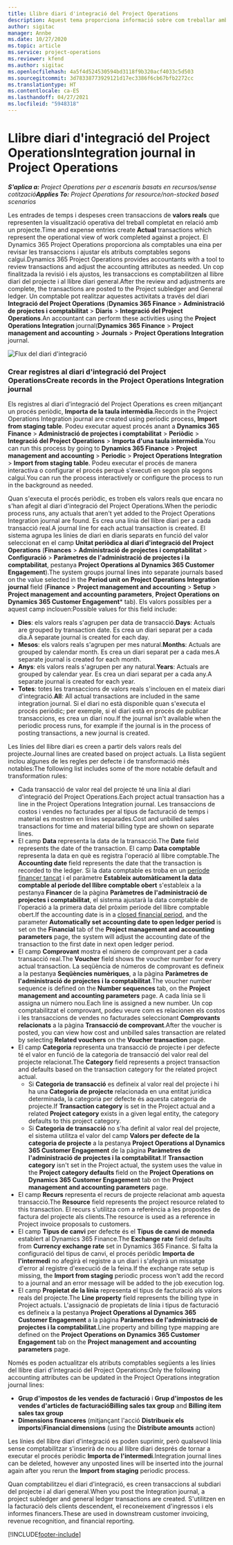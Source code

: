 ```yaml
---
title: Llibre diari d'integració del Project Operations
description: Aquest tema proporciona informació sobre com treballar amb el diari d'integració al Project Operations.
author: sigitac
manager: Annbe
ms.date: 10/27/2020
ms.topic: article
ms.service: project-operations
ms.reviewer: kfend
ms.author: sigitac
ms.openlocfilehash: 4a5f4d524530594bd3118f9b320acf4033c5d503
ms.sourcegitcommit: 3d78338773929121d17ec3386f6cb67bfb2272cc
ms.translationtype: HT
ms.contentlocale: ca-ES
ms.lasthandoff: 04/27/2021
ms.locfileid: "5948318"
---
```

# <a name="integration-journal-in-project-operations"></a><span data-ttu-id="af627-103">Llibre diari d'integració del Project Operations</span><span class="sxs-lookup"><span data-stu-id="af627-103">Integration journal in Project Operations</span></span>

<span data-ttu-id="af627-104">_**S'aplica a:** Project Operations per a escenaris basats en recursos/sense cotització_</span><span class="sxs-lookup"><span data-stu-id="af627-104">_**Applies To:** Project Operations for resource/non-stocked based scenarios_</span></span>

<span data-ttu-id="af627-105">Les entrades de temps i despeses creen transaccions de **valors reals** que representen la visualització operativa del treball completat en relació amb un projecte.</span><span class="sxs-lookup"><span data-stu-id="af627-105">Time and expense entries create **Actual** transactions which represent the operational view of work completed against a project.</span></span> <span data-ttu-id="af627-106">El Dynamics 365 Project Operations proporciona als comptables una eina per revisar les transaccions i ajustar els atributs comptables segons calgui.</span><span class="sxs-lookup"><span data-stu-id="af627-106">Dynamics 365 Project Operations provides accountants with a tool to review transactions and adjust the accounting attributes as needed.</span></span> <span data-ttu-id="af627-107">Un cop finalitzada la revisió i els ajustos, les transaccions es comptabilitzen al llibre diari del projecte i al llibre diari general.</span><span class="sxs-lookup"><span data-stu-id="af627-107">After the review and adjustments are complete, the transactions are posted to the Project subledger and General ledger.</span></span> <span data-ttu-id="af627-108">Un comptable pot realitzar aquestes activitats a través del diari **Integració del Project Operations** (**Dynamics 365 Finance** > **Administració de projectes i comptabilitat** > **Diaris** > **Integració del Project Operations**.</span><span class="sxs-lookup"><span data-stu-id="af627-108">An accountant can perform these activities using the **Project Operations Integration** journal(**Dynamics 365 Finance** > **Project management and accounting** > **Journals** > **Project Operations Integration** journal.</span></span>

![Flux del diari d'integració](./media/IntegrationJournal.png)

### <a name="create-records-in-the-project-operations-integration-journal"></a><span data-ttu-id="af627-110">Crear registres al diari d'integració del Project Operations</span><span class="sxs-lookup"><span data-stu-id="af627-110">Create records in the Project Operations Integration journal</span></span>

<span data-ttu-id="af627-111">Els registres al diari d'integració del Project Operations es creen mitjançant un procés periòdic, **Importa de la taula intermèdia**.</span><span class="sxs-lookup"><span data-stu-id="af627-111">Records in the Project Operations Integration journal are created using periodic process, **Import from staging table**.</span></span> <span data-ttu-id="af627-112">Podeu executar aquest procés anant a **Dynamics 365 Finance** > **Administració de projectes i comptabilitat** > **Periòdic** > **Integració del Project Operations** > **Importa d'una taula intermèdia**.</span><span class="sxs-lookup"><span data-stu-id="af627-112">You can run this process by going to **Dynamics 365 Finance** > **Project management and accounting** > **Periodic** > **Project Operations Integration** > **Import from staging table**.</span></span> <span data-ttu-id="af627-113">Podeu executar el procés de manera interactiva o configurar el procés perquè s'executi en segon pla segons calgui.</span><span class="sxs-lookup"><span data-stu-id="af627-113">You can run the process interactively or configure the process to run in the background as needed.</span></span>

<span data-ttu-id="af627-114">Quan s'executa el procés periòdic, es troben els valors reals que encara no s'han afegit al diari d'integració del Project Operations.</span><span class="sxs-lookup"><span data-stu-id="af627-114">When the periodic process runs, any actuals that aren't yet added to the Project Operations Integration journal are found.</span></span> <span data-ttu-id="af627-115">Es crea una línia del llibre diari per a cada transacció real.</span><span class="sxs-lookup"><span data-stu-id="af627-115">A journal line for each actual transaction is created.</span></span>
<span data-ttu-id="af627-116">El sistema agrupa les línies de diari en diaris separats en funció del valor seleccionat en el camp **Unitat periòdica al diari d'integració del Project Operations** (**Finances** > **Administració de projectes i comptabilitat** > **Configuració** > **Paràmetres de l'administració de projectes i la comptabilitat**, pestanya **Project Operations al Dynamics 365 Customer Engagement**).</span><span class="sxs-lookup"><span data-stu-id="af627-116">The system groups journal lines into separate journals based on the value selected in the **Period unit on Project Operations Integration journal** field (**Finance** > **Project management and accounting** > **Setup** > **Project management and accounting parameters**, **Project Operations on Dynamics 365 Customer Engagement**\* tab).</span></span> <span data-ttu-id="af627-117">Els valors possibles per a aquest camp inclouen:</span><span class="sxs-lookup"><span data-stu-id="af627-117">Possible values for this field include:</span></span>

  - <span data-ttu-id="af627-118">**Dies**: els valors reals s'agrupen per data de transacció.</span><span class="sxs-lookup"><span data-stu-id="af627-118">**Days**: Actuals are grouped by transaction date.</span></span> <span data-ttu-id="af627-119">Es crea un diari separat per a cada dia.</span><span class="sxs-lookup"><span data-stu-id="af627-119">A separate journal is created for each day.</span></span>
  - <span data-ttu-id="af627-120">**Mesos**: els valors reals s'agrupen per mes natural.</span><span class="sxs-lookup"><span data-stu-id="af627-120">**Months**: Actuals are grouped by calendar month.</span></span> <span data-ttu-id="af627-121">Es crea un diari separat per a cada mes.</span><span class="sxs-lookup"><span data-stu-id="af627-121">A separate journal is created for each month.</span></span>
  - <span data-ttu-id="af627-122">**Anys**: els valors reals s'agrupen per any natural.</span><span class="sxs-lookup"><span data-stu-id="af627-122">**Years**: Actuals are grouped by calendar year.</span></span> <span data-ttu-id="af627-123">Es crea un diari separat per a cada any.</span><span class="sxs-lookup"><span data-stu-id="af627-123">A separate journal is created for each year.</span></span>
  - <span data-ttu-id="af627-124">**Totes**: totes les transaccions de valors reals s'inclouen en el mateix diari d'integració.</span><span class="sxs-lookup"><span data-stu-id="af627-124">**All**: All actual transactions are included in the same integration journal.</span></span> <span data-ttu-id="af627-125">Si el diari no està disponible quan s'executa el procés periòdic; per exemple, si el diari està en procés de publicar transaccions, es crea un diari nou.</span><span class="sxs-lookup"><span data-stu-id="af627-125">If the journal isn't available when the periodic process runs, for example if the journal is in the process of posting transactions, a new journal is created.</span></span>

<span data-ttu-id="af627-126">Les línies del llibre diari es creen a partir dels valors reals del projecte.</span><span class="sxs-lookup"><span data-stu-id="af627-126">Journal lines are created based on project actuals.</span></span> <span data-ttu-id="af627-127">La llista següent inclou algunes de les regles per defecte i de transformació més notables:</span><span class="sxs-lookup"><span data-stu-id="af627-127">The following list includes some of the more notable default and transformation rules:</span></span>

  - <span data-ttu-id="af627-128">Cada transacció de valor real del projecte té una línia al diari d'integració del Project Operations.</span><span class="sxs-lookup"><span data-stu-id="af627-128">Each project actual transaction has a line in the Project Operations Integration journal.</span></span> <span data-ttu-id="af627-129">Les transaccions de costos i vendes no facturades per al tipus de facturació de temps i material es mostren en línies separades.</span><span class="sxs-lookup"><span data-stu-id="af627-129">Cost and unbilled sales transactions for time and material billing type are shown on separate lines.</span></span>
  - <span data-ttu-id="af627-130">El camp **Data** representa la data de la transacció.</span><span class="sxs-lookup"><span data-stu-id="af627-130">The **Date** field represents the date of the transaction.</span></span> <span data-ttu-id="af627-131">El camp **Data comptable** representa la data en què es registra l'operació al llibre comptable.</span><span class="sxs-lookup"><span data-stu-id="af627-131">The **Accounting date** field represents the date that the transaction is recorded to the ledger.</span></span> <span data-ttu-id="af627-132">Si la data comptable es troba en un [període financer tancat](/dynamics365/finance/general-ledger/close-general-ledger-at-period-end) i el paràmetre **Estableix automàticament la data comptable al període del llibre comptable obert** s'estableix a la pestanya **Financer** de la pàgina **Paràmetres de l'administració de projectes i comptabilitat**, el sistema ajustarà la data comptable de l'operació a la primera data del pròxim període del llibre comptable obert.</span><span class="sxs-lookup"><span data-stu-id="af627-132">If the accounting date is in a [closed financial period](/dynamics365/finance/general-ledger/close-general-ledger-at-period-end), and the parameter **Automatically set accounting date to open ledger period** is set on the **Financial** tab of the **Project management and accounting parameters** page, the system will adjust the accounting date of the transaction to the first date in next open ledger period.</span></span>
  - <span data-ttu-id="af627-133">El camp **Comprovant** mostra el número de comprovant per a cada transacció real.</span><span class="sxs-lookup"><span data-stu-id="af627-133">The **Voucher** field shows the voucher number for every actual transaction.</span></span> <span data-ttu-id="af627-134">La seqüència de números de comprovant es defineix a la pestanya **Seqüències numèriques**, a la pàgina **Paràmetres de l'administració de projectes i la comptabilitat**.</span><span class="sxs-lookup"><span data-stu-id="af627-134">The voucher number sequence is defined on the **Number sequences** tab, on the **Project management and accounting parameters** page.</span></span> <span data-ttu-id="af627-135">A cada línia se li assigna un número nou.</span><span class="sxs-lookup"><span data-stu-id="af627-135">Each line is assigned a new number.</span></span> <span data-ttu-id="af627-136">Un cop comptabilitzat el comprovant, podeu veure com es relacionen els costos i les transaccions de vendes no facturades seleccionant **Comprovants relacionats** a la pàgina **Transacció de comprovant**.</span><span class="sxs-lookup"><span data-stu-id="af627-136">After the voucher is posted, you can view how cost and unbilled sales transaction are related by selecting **Related vouchers** on the **Voucher transaction** page.</span></span>
  - <span data-ttu-id="af627-137">El camp **Categoria** representa una transacció de projecte i per defecte té el valor en funció de la categoria de transacció del valor real del projecte relacionat.</span><span class="sxs-lookup"><span data-stu-id="af627-137">The **Category** field represents a project transaction and defaults based on the transaction category for the related project actual.</span></span>
    - <span data-ttu-id="af627-138">Si **Categoria de transacció** es defineix al valor real del projecte i hi ha una **Categoria de projecte** relacionada en una entitat jurídica determinada, la categoria per defecte és aquesta categoria de projecte.</span><span class="sxs-lookup"><span data-stu-id="af627-138">If **Transaction category** is set in the Project actual and a related **Project category** exists in a given legal entity, the category defaults to this project category.</span></span>
    - <span data-ttu-id="af627-139">Si **Categoria de transacció** no s'ha definit al valor real del projecte, el sistema utilitza el valor del camp **Valors per defecte de la categoria de projecte** a la pestanya **Project Operations al Dynamics 365 Customer Engagement** de la pàgina **Paràmetres de l'administració de projectes i la comptabilitat**.</span><span class="sxs-lookup"><span data-stu-id="af627-139">If **Transaction category** isn't set in the Project actual, the system uses the value in the **Project category defaults** field on the **Project Operations on Dynamics 365 Customer Engagement** tab on the **Project management and accounting parameters** page.</span></span>
  - <span data-ttu-id="af627-140">El camp **Recurs** representa el recurs de projecte relacionat amb aquesta transacció.</span><span class="sxs-lookup"><span data-stu-id="af627-140">The **Resource** field represents the project resource related to this transaction.</span></span> <span data-ttu-id="af627-141">El recurs s'utilitza com a referència a les propostes de factura del projecte als clients.</span><span class="sxs-lookup"><span data-stu-id="af627-141">The resource is used as a reference in Project invoice proposals to customers.</span></span>
  - <span data-ttu-id="af627-142">El camp **Tipus de canvi** per defecte és el **Tipus de canvi de moneda** establert al Dynamics 365 Finance.</span><span class="sxs-lookup"><span data-stu-id="af627-142">The **Exchange rate** field defaults from **Currency exchange rate** set in Dynamics 365 Finance.</span></span> <span data-ttu-id="af627-143">Si falta la configuració del tipus de canvi, el procés periòdic **Importa de l'intermedi** no afegirà el registre a un diari i s'afegirà un missatge d'error al registre d'execució de la feina.</span><span class="sxs-lookup"><span data-stu-id="af627-143">If the exchange rate setup is missing, the **Import from staging** periodic process won't add the record to a journal and an error message will be added to the job execution log.</span></span>
  - <span data-ttu-id="af627-144">El camp **Propietat de la línia** representa el tipus de facturació als valors reals del projecte.</span><span class="sxs-lookup"><span data-stu-id="af627-144">The **Line property** field represents the billing type in Project actuals.</span></span> <span data-ttu-id="af627-145">L'assignació de propietats de línia i tipus de facturació es defineix a la pestanya **Project Operations al Dynamics 365 Customer Engagement** a la pàgina **Paràmetres de l'administració de projectes i la comptabilitat**.</span><span class="sxs-lookup"><span data-stu-id="af627-145">Line property and billing type mapping are defined on the **Project Operations on Dynamics 365 Customer Engagement** tab on the **Project management and accounting parameters** page.</span></span>

<span data-ttu-id="af627-146">Només es poden actualitzar els atributs comptables següents a les línies del llibre diari d'integració del Project Operations:</span><span class="sxs-lookup"><span data-stu-id="af627-146">Only the following accounting attributes can be updated in the Project Operations integration journal lines:</span></span>

- <span data-ttu-id="af627-147">**Grup d'impostos de les vendes de facturació** i **Grup d'impostos de les vendes d'articles de facturació**</span><span class="sxs-lookup"><span data-stu-id="af627-147">**Billing sales tax group** and **Billing item sales tax group**</span></span>
- <span data-ttu-id="af627-148">**Dimensions financeres** (mitjançant l'acció **Distribueix els imports**)</span><span class="sxs-lookup"><span data-stu-id="af627-148">**Financial dimensions** (using the **Distribute amounts** action)</span></span>

<span data-ttu-id="af627-149">Les línies del llibre diari d'integració es poden suprimir, però qualsevol línia sense comptabilitzar s'inserirà de nou al llibre diari després de tornar a executar el procés periòdic **Importa de l'intermedi**.</span><span class="sxs-lookup"><span data-stu-id="af627-149">Integration journal lines can be deleted, however any unposted lines will be inserted into the journal again after you rerun the **Import from staging** periodic process.</span></span>

<span data-ttu-id="af627-150">Quan comptabilitzeu el diari d'integració, es creen transaccions al subdiari del projecte i al diari general.</span><span class="sxs-lookup"><span data-stu-id="af627-150">When you post the Integration journal, a project subledger and general ledger transactions are created.</span></span> <span data-ttu-id="af627-151">S'utilitzen en la facturació dels clients descendent, el reconeixement d'ingressos i els informes financers.</span><span class="sxs-lookup"><span data-stu-id="af627-151">These are used in downstream customer invoicing, revenue recognition, and financial reporting.</span></span>


[!INCLUDE[footer-include](../includes/footer-banner.md)]